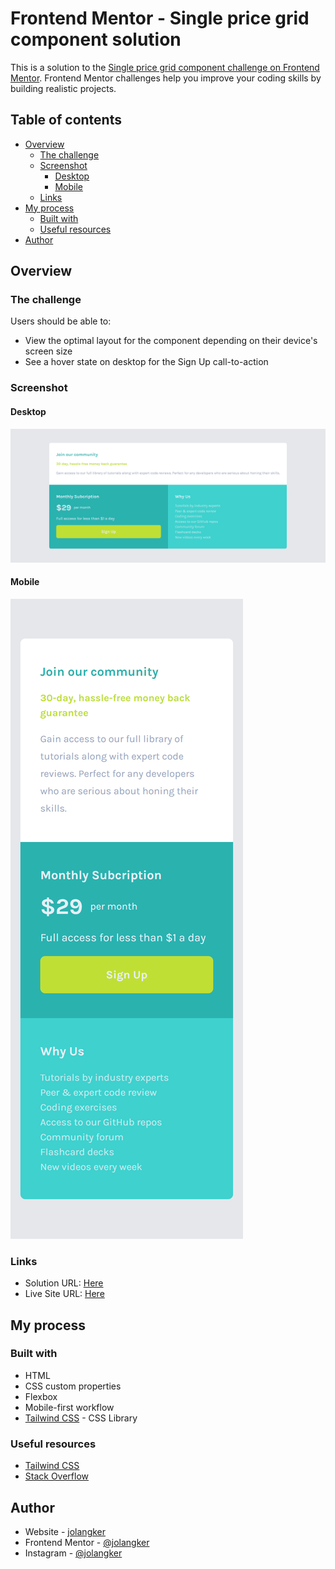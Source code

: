 # Frontend Mentor - Single price grid component solution

This is a solution to the [Single price grid component challenge on Frontend Mentor](https://www.frontendmentor.io/challenges/single-price-grid-component-5ce41129d0ff452fec5abbbc). Frontend Mentor challenges help you improve your coding skills by building realistic projects.

## Table of contents

- [Overview](#overview)
  - [The challenge](#the-challenge)
  - [Screenshot](#screenshot)
    - [Desktop](#desktop)
    - [Mobile](#mobile)
  - [Links](#links)
- [My process](#my-process)
  - [Built with](#built-with)
  - [Useful resources](#useful-resources)
- [Author](#author)

## Overview

### The challenge

Users should be able to:

- View the optimal layout for the component depending on their device's screen size
- See a hover state on desktop for the Sign Up call-to-action

### Screenshot

#### Desktop

![](./assets/screenshot/desktop.png)

#### Mobile

![](./assets/screenshot/mobile.png)

### Links

- Solution URL: [Here](https://www.frontendmentor.io/solutions/single-price-grid-component-tailwind-css-YYvixVgDc)
- Live Site URL: [Here](https://jol-single-price-component.netlify.app/)

## My process

### Built with

- HTML
- CSS custom properties
- Flexbox
- Mobile-first workflow
- [Tailwind CSS](https://tailwindcss.com/) - CSS Library

### Useful resources

- [Tailwind CSS](https://tailwindcss.com/)
- [Stack Overflow](https://stackoverflow.com/)

## Author

- Website - [jolangker](https://jolangker.github.io)
- Frontend Mentor - [@jolangker](https://www.frontendmentor.io/profile/jolangker)
- Instagram - [@jolangker](https://www.instagram.com/jolangker)
